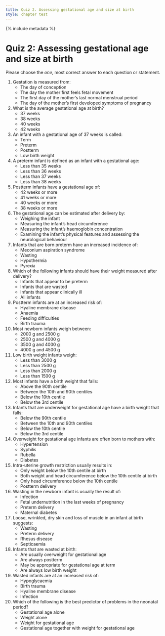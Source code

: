 ```yaml
---
title: Quiz 2. Assessing gestational age and size at birth
style: chapter test
---
```


{% include metadata %}

# Quiz 2: Assessing gestational age and size at birth

Please choose the *one*, most correct answer to each question or statement.

1.	Gestation is measured from:
	-	The day of conception
	-	The day the mother first feels fetal movement
	+	The first day of the mother’s last normal menstrual period
	-	The day of the mother’s first developed symptoms of pregnancy
2.	What is the average gestational age at birth?
	-	37 weeks
	-	38 weeks
	+	40 weeks
	-	42 weeks
3.	An infant with a gestational age of 37 weeks is called:
	+	Term
	-	Preterm
	-	Postterm
	-	Low birth weight
4.	A preterm infant is defined as an infant with a gestational age:
	-	Less than 35 weeks
	-	Less than 36 weeks
	+	Less than 37 weeks
	-	Less than 38 weeks
5.	Postterm infants have a gestational age of:
	+	42 weeks or more
	-	41 weeks or more
	-	40 weeks or more
	-	38 weeks or more
6.	The gestational age can be estimated after delivery by:
	-	Weighing the infant
	-	Measuring the infant’s head circumference
	-	Measuring the infant’s haemoglobin concentration
	+	Examining the infant’s physical features and assessing the neurological behaviour
7.	Infants that are born preterm have an increased incidence of:
	-	Meconium aspiration syndrome
	-	Wasting
	+	Hypothermia
	-	Pyrexia
8.	Which of the following infants should have their weight measured after delivery?
	-	Infants that appear to be preterm
	-	Infants that are wasted
	-	Infants that appear clinically ill
	+	All infants
9.	Postterm infants are at an increased risk of:
	-	Hyaline membrane disease
	-	Anaemia
	-	Feeding difficulties
	+	Birth trauma
10.	Most newborn infants weigh between:
	-	2000 g and 2500 g
	+	2500 g and 4000 g
	-	3500 g and 4000 g
	-	4000 g and 4500 g
11.	Low birth weight infants weigh:
	-	Less than 3000 g
	+	Less than 2500 g
	-	Less than 2000 g
	-	Less than 1500 g
12.	Most infants have a birth weight that falls:
	-	Above the 90th centile
	+	Between the 10th and 90th centiles
	-	Below the 10th centile
	-	Below the 3rd centile
13.	Infants that are underweight for gestational age have a birth weight that falls:
	-	Below the 90th centile
	-	Between the 10th and 90th centiles
	+	Below the 10th centile
	-	Below the 3rd centile
14.	Overweight for gestational age infants are often born to mothers with:
	-	Hypertension
	-	Syphilis
	-	Rubella
	+	Diabetes
15.	Intra-uterine growth restriction usually results in:
	-	Only weight below the 10th centile at birth
	+	Both weight and head circumference below the 10th centile at birth
	-	Only head circumference below the 10th centile
	-	Postterm delivery
16.	Wasting in the newborn infant is usually the result of:
	-	Infection
	+	Fetal undernutrition in the last weeks of pregnancy
	-	Preterm delivery
	-	Maternal diabetes
17.	Loose, wrinkled, dry skin and loss of muscle in an infant at birth suggests:
	+	Wasting
	-	Preterm delivery
	-	Rhesus disease
	-	Septicaemia
18.	Infants that are wasted at birth:
	-	Are usually overweight for gestational age
	-	Are always postterm
	+	May be appropriate for gestational age at term
	-	Are always low birth weight
19.	Wasted infants are at an increased risk of:
	+	Hypoglycaemia
	-	Birth trauma
	-	Hyaline membrane disease
	-	Infection
20.	Which of the following is the best predictor of problems in the neonatal period?
	-	Gestational age alone
	-	Weight alone
	-	Weight for gestational age
	+	Gestational age together with weight for gestational age
